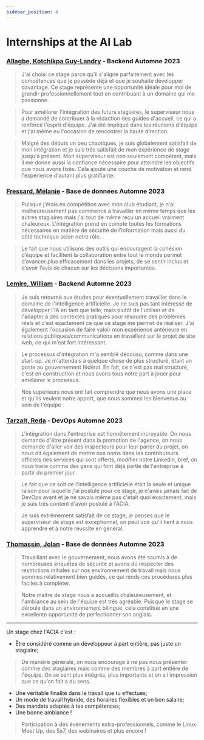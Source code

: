 ```yaml
---
sidebar_position: 4
---
```


# Internships at the AI Lab

### [Allagbe, Kotchikpa Guy-Landry](https://www.linkedin.com/in/guy-landry-allagbe/) - Backend Automne 2023
> J'ai choisi ce stage parce qu'il s'aligne parfaitement avec les compétences que je possède déjà et que je souhaite développer davantage. Ce stage représente une opportunité idéale pour moi de grandir professionnellement tout en contribuant à un domaine qui me passionne.

> Pour améliorer l'intégration des futurs stagiaires, le superviseur nous a demandé de contribuer à la rédaction des guides d'accueil, ce qui a renforcé l'esprit d'équipe. J'ai été impliqué dans les réunions d'équipe et j'ai même eu l'occasion de rencontrer la haute direction. 

> Malgré des débuts un peu chaotiques, je suis globalement satisfait de mon intégration et je suis très satisfait de mon expérience de stage jusqu'à présent. Mon superviseur est non seulement compétent, mais il me donne aussi la confiance nécessaire pour atteindre les objectifs que nous avons fixés.  Cela ajoute une couche de motivation et rend l'expérience d'autant plus gratifiante.

### [Fressard, Mélanie](https://www.linkedin.com/in/melanie-fressard/) - Base de données Automne 2023
> Puisque j'étais en compétition avec mon club étudiant, je n'ai malheureusement pas commencé à travailler en même temps que les autres stagiaires mais j'ai tout de même reçu un accueil vraiment chaleureux. L'intégration prend en compte toutes les formations nécessaires en matière de sécurité de l'information mais aussi du côté technique selon notre rôle. 

> Le fait que nous utilisons des outils qui encouragent la cohésion d’équipe et facilitent la collaboration entre tout le monde permet d’avancer plus efficacement dans les projets, de se sentir inclus et d’avoir l’avis de chacun sur les décisions importantes.


### [Lemire, William](https://www.linkedin.com/in/wlemire/) - Backend Automne 2023
> Je suis retourné aux études pour éventuellement travailler dans le domaine de l'intelligence artificielle. Je ne suis pas tant intéressé de développer l'IA en tant que telle, mais plutôt de l'utiliser et de l'adapter à des contextes pratiques pour résoudre des problèmes réels et c'est exactement ce que ce stage me permet de réaliser. J'ai également l'occasion de faire valoir mon expérience antérieure en relations publiques/communications en travaillant sur le projet de site web, ce qui m'est fort intéressant.

> Le processus d'intégration m'a semblé décousu, comme dans une start-up. Je m'attendais à quelque chose de plus structuré, étant un poste au gouvernement fédéral. En fait, ce n'est pas mal structuré, c'est en construction et nous avons tous notre part à jouer pour améliorer le processus. 

> Nos supérieurs nous ont fait comprendre que nous avons une place et qu'ils veulent notre apport, que nous sommes les bienvenus au sein de l'équipe


### [Tarzalt, Reda](https://www.linkedin.com/in/tarzaltreda/) - DevOps Automne 2023
> L'intégration dans l'entreprise est honnêtement incroyable. On nous demande d'être présent dans la promotion de l'agence, on nous demande d'aller voir des inspecteurs pour leur parler du projet, on nous dit également de mettre nos noms dans les contributeurs officiels des services qui sont offerts, modifier notre Linkedin, bref, on nous traite comme des gens qui font déjà partie de l'entreprise à partir du premier jour. 

> Le fait que ce soit de l'intelligence artificielle était la seule et unique raison pour laquelle j'ai postulé pour ce stage, je n'avais jamais fait de DevOps avant et je ne savais même pas c'était quoi exactement, mais je suis très content d'avoir postulé à l'ACIA.

> Je suis extrêmement satisfait de ce stage, je penses que le superviseur de stage est exceptionnel, on peut voir qu'il tient à nous apprendre et à notre réussite en général. 

### [Thomassin, Jolan](https://www.linkedin.com/in/jolan-thomassin/) - Base de données Automne 2023
> Travaillant avec le gouvernement, nous avons été soumis à de nombreuses enquêtes de sécurité et avons dû respecter des restrictions initiales sur nos environnement de travail mais nous sommes relativement bien guidés, ce qui rends ces procédures plus faciles à compléter. 

> Notre maître de stage nous a accueillis chaleureusement, et l'ambiance au sein de l'équipe est très agréable. Puisque le stage se déroule dans un environnement bilingue, cela constitue en une excellente opportunité de perfectionner son anglais.

---

Un stage chez l'ACIA c'est :
- Être considéré comme un développeur à part entière, pas juste un stagiaire;
> De manière générale, on nous encourage à ne pas nous présenter comme des stagiaires mais comme des membres à part entière de l'équipe. On se sent plus intégrés, plus importants et on a l’impression que ce qu’on fait a du sens.
- Une véritable finalité dans le travail que tu effectues;
- Un mode de travail hybride, des horaires flexibles et un bon salaire;
- Des mandats adaptés à tes compétences;
- Une bonne ambiance !
> Participation à des événements extra-professionnels, comme le Linux Meet Up, des 5à7, des webinaires et plus encore !
